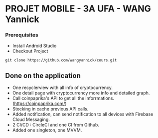 # PROJET MOBILE - 3A UFA - WANG Yannick

### Prerequisites
-   Install Android Studio  
-   Checkout Project
```
git clone https://github.com/wangyannick/cours.git
```

##  Done on the application
- One recyclerview with all info of cryptocurrency.
- One detail page with cryptocurrency more info and detailed graph.
- Call coinpaprika's API to get all the inforrmations. (https://coinpaprika.com/)
- Stocking in cache previous API calls.
- Added notification, can send notification to all devices with Firebase Cloud Messaging.
- 2 CI/CD : CircleCI and one CI from Github.
- Added one singleton, one MVVM.
